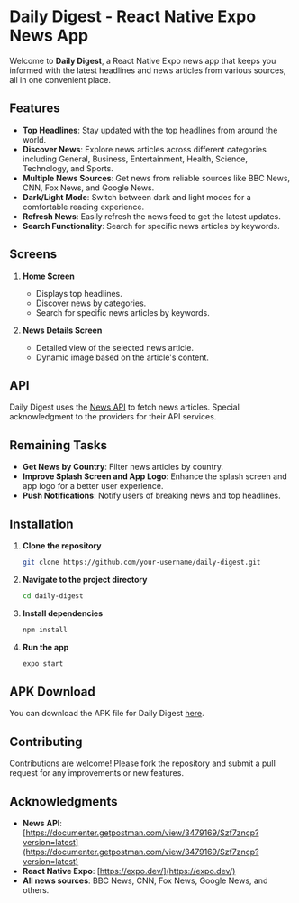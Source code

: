 # Daily Digest - React Native Expo News App

Welcome to **Daily Digest**, a React Native Expo news app that keeps you informed with the latest headlines and news articles from various sources, all in one convenient place.

## Features

- **Top Headlines**: Stay updated with the top headlines from around the world.
- **Discover News**: Explore news articles across different categories including General, Business, Entertainment, Health, Science, Technology, and Sports.
- **Multiple News Sources**: Get news from reliable sources like BBC News, CNN, Fox News, and Google News.
- **Dark/Light Mode**: Switch between dark and light modes for a comfortable reading experience.
- **Refresh News**: Easily refresh the news feed to get the latest updates.
- **Search Functionality**: Search for specific news articles by keywords.



## Screens

1. **Home Screen**
   - Displays top headlines.
   - Discover news by categories.
   - Search for specific news articles by keywords.

2. **News Details Screen**
   - Detailed view of the selected news article.
   - Dynamic image based on the article's content.
   

## API

Daily Digest uses the [News API](https://documenter.getpostman.com/view/3479169/Szf7zncp?version=latest) to fetch news articles. Special acknowledgment to the providers for their API services.

## Remaining Tasks

- **Get News by Country**: Filter news articles by country.
- **Improve Splash Screen and App Logo**: Enhance the splash screen and app logo for a better user experience.
- **Push Notifications**: Notify users of breaking news and top headlines.

## Installation

1. **Clone the repository**
   ```sh
   git clone https://github.com/your-username/daily-digest.git
   ```
2. **Navigate to the project directory**
   ```sh
   cd daily-digest
   ```
3. **Install dependencies**
   ```sh
   npm install
   ```
4. **Run the app**
   ```sh
   expo start
   ```

## APK Download

You can download the APK file for Daily Digest [here](https://drive.google.com/file/d/1sdPFYb7y5ufIi5D9rD170Sc17ToAnDlL/view?usp=drive_link).

## Contributing

Contributions are welcome! Please fork the repository and submit a pull request for any improvements or new features.

## Acknowledgments

- **News API**: [https://documenter.getpostman.com/view/3479169/Szf7zncp?version=latest](https://documenter.getpostman.com/view/3479169/Szf7zncp?version=latest)
- **React Native Expo**: [https://expo.dev/](https://expo.dev/)
- **All news sources**: BBC News, CNN, Fox News, Google News, and others.


